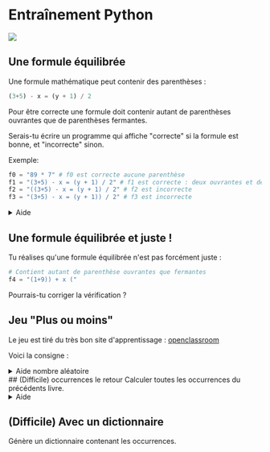 # Entraînement Python
<img src="https://i.imgur.com/7jFH0SD.jpg?fb">

## Une formule équilibrée
Une formule mathématique peut contenir des parenthèses :
```python
(3+5) - x = (y + 1) / 2
```

Pour être correcte une formule doit contenir autant de parenthèses ouvrantes que de parenthèses fermantes.

Serais-tu écrire un programme qui affiche "correcte" si la formule est bonne, et "incorrecte" sinon.

Exemple:
```python
f0 = "89 * 7" # f0 est correcte aucune parenthèse
f1 = "(3+5) - x = (y + 1) / 2" # f1 est correcte : deux ouvrantes et deux fermantes
f2 = "((3+5) - x = (y + 1) / 2" # f2 est incorrecte
f3 = "(3+5) - x = (y + 1)) / 2" # f3 est incorrecte
```
<details>
  <summary>Aide</summary>
  Nous avions vu dans les exercices de premières comment compter les occurences.
</details>

## Une formule équilibrée et juste !
Tu réalises qu'une formule équilibrée n'est pas forcément juste :
```python
# Contient autant de parenthèse ouvrantes que fermantes
f4 = "(1+9)) + x ("
```
Pourrais-tu corriger la vérification ?

## Jeu "Plus ou moins"
Le jeu est tiré du très bon site d'apprentissage : [openclassroom](https://openclassrooms.com/fr/courses/19980-apprenez-a-programmer-en-c/14828-tp-plus-ou-moins-votre-premier-jeu#/id/r-14773)

Voici la consigne :

<im src="https://github.com/ymougenel/COURS_INFO_SNT-NSI/blob/main/.README/jeu_plus_moins.png">
<details>
  <summary>Aide nombre aléatoire</summary>
  ```python
from random import randrange
print(randrange(100))
  ```
</details>
## (Difficile) occurrences le retour
Calculer toutes les occurrences du précédents livre.
<details>
  <summary>Aide</summary>
  Une liste de tuple peut contenir les occurrences :
  ```python
  # Par exemple pour le mot elephant
  [ ("a", 1), ("b", 0), ...., (e, 2),...,(z,0)]
  ```
  [Quesqu'un tuple ?](https://courspython.com/tuple.html)
</details>

## (Difficile) Avec un dictionnaire
Génère un dictionnaire contenant les occurrences.
